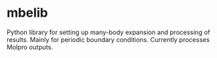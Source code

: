 # mbelib 

Python library for setting up many-body expansion and processing of results.
Mainly for periodic boundary conditions.
Currently processes Molpro outputs.

